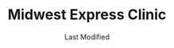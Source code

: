 ---
layout: location-page
date: Last Modified
description: "Local COVID-19 testing is available at Midwest Express Clinic in Bourbonnais, Illinois, USA."
permalink: "locations/illinois/bourbonnais/midwest-express-clinic/"
tags:
  - locations
  - illinois
title: Midwest Express Clinic
uniqueName: midwest-express-clinic
state: Illinois
stateAbbr: IL
hood: "Bourbonnais"
address: "2070 N, IL-50 #500"
city: "Bourbonnais"
zip: "60914"
zipsNearby: "47917 46301 46302 47921 47922 46303 46304 46307 46308 46310 46311 47942 46312 47943 47944 47984 47986 47946 46401 46402 46403 46404 46405 46406 46407 46408 46409 46410 46411 47948 46319 46320 46321 46322 46323 46324 46325 46327 46340 46341 46342 47951 46347 46348 46349 46355 46356 47957 47959 47963 47964 46366 47970 47971 47975 46368 47977 47978 47980 46372 46373 46374 46375 46376 46377 46379 46381 46382 46383 46384 46385 46390 46391 46380 46392 46393 46394 47995 60007 60009 60290 60016 60017 60018 60019 60201 60202 60203 60204 60208 60209 60029 60053 60068 60076 60077 60101 61720 60910 60911 60502 60503 60504 60505 60506 60507 60568 60572 60598 60103 60107 60133 60510 60539 60912 60401 60104 60105 60106 60402 60511 61313 60108 60117 60406 60913 60914 60407 60915 60408 60512 60513 60917 60918 60919 60409 60920 60116 60128 60132 60188 60197 60199 60410 60921 60922 61726 60499 60411 60412 60415 60924 60514 60926 60927 60416 61728 61730 61319 60928 60417 61731 60929 61321 60930 60419 60931 60515 60516 60517 60420 60518 60932 60119 60933 60126 60421 60934 60519 60935 61739 61740 60422 60130 61741 60599 60423 60131 60176 60424 60134 60936 60938 60137 60138 60139 60425 60939 61325 60940 61743 61744 60426 60428 60429 60941 60520 60141 60521 60522 60523 60527 60561 60430 60942 60944 60945 60143 60403 60404 60431 60432 60433 60434 60435 60436 60144 60901 60946 60437 60147 60525 60526 60438 60531 60439 60440 60490 61332 61753 60532 60441 60446 60491 60948 60148 61333 61334 60949 60534 60442 60950 61341 60951 60443 60153 60154 60155 60444 60157 60160 60161 60162 60163 60164 60165 60952 60445 60953 60536 60537 60447 60448 60954 60449 60538 60450 60540 60563 60564 60565 60566 60567 60541 60451 60542 60452 60453 60454 60455 60456 60457 60458 60459 60301 60302 60303 60304 60305 60460 61348 60461 60955 60462 60467 60543 61350 60463 60464 60956 60466 60484 60957 60468 60959 60544 60585 60586 60545 61764 60469 60960 60470 60961 60471 60171 60546 60472 60962 60963 61358 60958 60964 60174 60175 60548 61769 61770 60159 60168 60169 60172 60173 60192 60193 60194 60195 60196 61360 60549 60966 60551 61773 60552 60177 60473 60474 60475 60967 61775 61311 61364 60554 60501 60968 60476 60477 60478 60487 61370 60969 61373 60479 60181 60555 60183 60556 60970 60184 60557 60973 61377 60185 60186 60558 60559 60187 60189 60480 60481 60190 60191 60399 60974 60465 60482 60560 60601 60602 60603 60604 60605 60606 60607 60608 60609 60610 60611 60612 60613 60614 60615 60616 60617 60618 60619 60620 60621 60622 60623 60624 60625 60626 60628 60629 60630 60631 60632 60633 60634 60636 60637 60638 60639 60640 60641 60642 60643 60644 60645 60646 60647 60649 60651 60652 60653 60654 60655 60656 60657 60659 60660 60661 60664 60666 60668 60669 60670 60673 60674 60675 60677 60678 60680 60681 60682 60684 60685 60686 60687 60688 60689 60690 60691 60693 60694 60695 60696 60697 60699 60701 60706 60707 60712 60714 60803 60804 60805 60827 61811 61812 61847 61848 61862 61865 61866 60679 60125 60570 60597 60663" 
mapUrl: "http://maps.apple.com/?q=Midwest+Express+Clinic&address=2070+N+IL-50+500,Bourbonnais,Illinois,60914"
locationType: Drive-thru
phone: "779-236-4094"
website: "https://midwestexpressclinic.com/locations/bourbonnais-il/"
onlineBooking: true
closed: undefined
closedUpdate: June 30th, 2020
notes: "Prioritizes health care workers. Prioritizes first responders. Requires phone screen. For high risk individuals. For individuals with symptoms. Limited test kits available. By appointment only."
days: Everyday
hours: 8AM-8PM
ctaMessage: Schedule a test
ctaUrl: "https://midwestexpressclinic.com/locations/bourbonnais-il/"
---